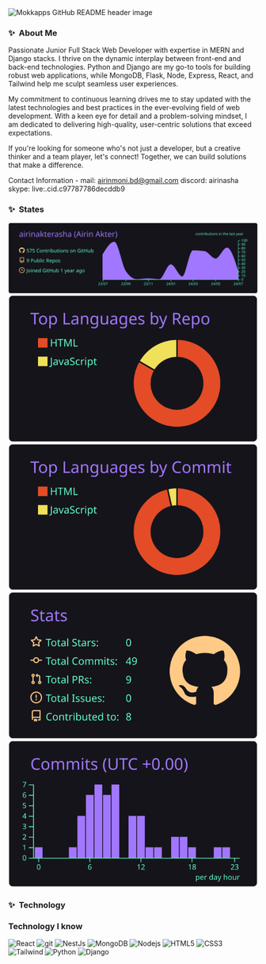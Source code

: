 <img src="https://i.ibb.co/Y2GhKjg/bb.jpg" alt="Mokkapps GitHub README header image">


### ✨&nbsp; About Me

Passionate Junior Full Stack Web Developer with expertise in MERN and Django stacks. I thrive on the dynamic interplay between front-end and back-end technologies. Python and Django are my go-to tools for building robust web applications, while MongoDB, Flask, Node, Express, React, and Tailwind help me sculpt seamless user experiences.

My commitment to continuous learning drives me to stay updated with the latest technologies and best practices in the ever-evolving field of web development. With a keen eye for detail and a problem-solving mindset, I am dedicated to delivering high-quality, user-centric solutions that exceed expectations. 

If you're looking for someone who's not just a developer, but a creative thinker and a team player, let's connect! Together, we can build solutions that make a difference.

Contact Information -
mail: airinmoni.bd@gmail.com
discord: airinasha
skype: live:.cid.c97787786decddb9


### ✨&nbsp; States


[![](https://raw.githubusercontent.com/airinakterasha/airinakterasha/main/profile-summary-card-output/aura/0-profile-details.svg)](https://github.com/vn7n24fzkq/github-profile-summary-cards)
[![](https://raw.githubusercontent.com/airinakterasha/airinakterasha/main/profile-summary-card-output/aura/1-repos-per-language.svg)](https://github.com/vn7n24fzkq/github-profile-summary-cards) [![](https://raw.githubusercontent.com/airinakterasha/airinakterasha/main/profile-summary-card-output/aura/2-most-commit-language.svg)](https://github.com/vn7n24fzkq/github-profile-summary-cards)
[![](https://raw.githubusercontent.com/airinakterasha/airinakterasha/main/profile-summary-card-output/aura/3-stats.svg)](https://github.com/vn7n24fzkq/github-profile-summary-cards) [![](https://raw.githubusercontent.com/airinakterasha/airinakterasha/main/profile-summary-card-output/aura/4-productive-time.svg)](https://github.com/vn7n24fzkq/github-profile-summary-cards)


### ✨&nbsp; Technology

<h3>Technology I know</h3>
<p>
  <img alt="React" src="https://img.shields.io/badge/-React-45b8d8?style=flat-square&logo=react&logoColor=white" />
  <img alt="git" src="https://img.shields.io/badge/-Git-F05032?style=flat-square&logo=git&logoColor=white" />
  <img alt="NestJs" src="https://img.shields.io/badge/-NestJs-ea2845?style=flat-square&logo=nestjs&logoColor=white" />
  <img alt="MongoDB" src="https://img.shields.io/badge/-MongoDB-13aa52?style=flat-square&logo=mongodb&logoColor=white" />
  <img alt="Nodejs" src="https://img.shields.io/badge/-Nodejs-43853d?style=flat-square&logo=Node.js&logoColor=white" />
  <img alt="HTML5" src="https://img.shields.io/badge/html-purple?style=flat-square&logo=html5&logoColor=blue&labelColor=red" />
  <img alt="CSS3" src="https://img.shields.io/badge/css-skyblue?style=flat-square&logo=css3&logoColor=yellow&labelColor=blue" />
  <img alt="Tailwind" src="https://img.shields.io/badge/tailwind-pink?style=flat-square&logo=tailwindcss&logoColor=yellow&labelColor=blue" />
  <img alt="Python" src="https://img.shields.io/badge/python-yellow" />
  <img alt="Django" src="https://img.shields.io/badge/djando-red?style=flat-square&logo=django&logoColor=red&labelColor=blue" />
</p>